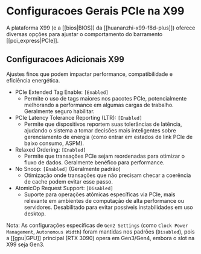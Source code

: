# Configuracoes Gerais PCIe na X99

A plataforma X99 (e a [[bios|BIOS]] da [[huananzhi-x99-f8d-plus]]) oferece diversas opções para ajustar o comportamento do barramento [[pci_express|PCIe]].

## Configuracoes Adicionais X99

Ajustes finos que podem impactar performance, compatibilidade e eficiência energética.

- PCIe Extended Tag Enable: `[Enabled]`
    - Permite o uso de tags maiores nos pacotes PCIe, potencialmente melhorando a performance em algumas cargas de trabalho. Geralmente seguro habilitar.
- PCIe Latency Tolerance Reporting (LTR): `[Enabled]`
    - Permite que dispositivos reportem suas tolerâncias de latência, ajudando o sistema a tomar decisões mais inteligentes sobre gerenciamento de energia (como entrar em estados de link PCIe de baixo consumo, ASPM).
- Relaxed Ordering: `[Enabled]`
    - Permite que transações PCIe sejam reordenadas para otimizar o fluxo de dados. Geralmente benéfico para performance.
- No Snoop: `[Enabled]` (Geralmente padrão)
    - Otimização onde transações que não precisam checar a coerência de cache podem evitar esse passo.
- AtomicOp Request Support: `[Disabled]`
    - Suporte para operações atômicas específicas via PCIe, mais relevante em ambientes de computação de alta performance ou servidores. Desabilitado para evitar possíveis instabilidades em uso desktop.

Nota: As configurações específicas de `Gen2 Settings` (como `Clock Power Management`, `Autonomous Width`) foram mantidas nos padrões (`Disabled`), pois a [[gpu|GPU]] principal (RTX 3090) opera em Gen3/Gen4, embora o slot na X99 seja Gen3.